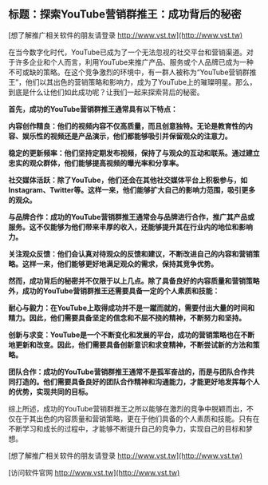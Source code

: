 ## **标题：探索YouTube营销群推王：成功背后的秘密**

[想了解推广相关软件的朋友请登录 http://www.vst.tw](http://www.vst.tw)

在当今数字化时代，YouTube已成为了一个无法忽视的社交平台和营销渠道。对于许多企业和个人而言，利用YouTube来推广产品、服务或个人品牌已成为一种不可或缺的策略。在这个竞争激烈的环境中，有一群人被称为“YouTube营销群推王”，他们以其出色的营销策略和影响力，成为了YouTube上的璀璨明星。那么，到底是什么让他们如此成功呢？让我们一起来探索背后的秘密。

**首先，成功的YouTube营销群推王通常具有以下特点：**

**内容创作精良：他们的视频内容不仅高质量，而且创意独特。无论是教育性的内容、娱乐性的视频还是产品演示，他们都能够吸引并保留观众的注意力。**

**稳定的更新频率：他们坚持定期发布视频，保持了与观众的互动和联系。通过建立忠实的观众群体，他们能够提高视频的曝光率和分享率。**

**社交媒体活跃：除了YouTube，他们还会在其他社交媒体平台上积极参与，如Instagram、Twitter等。这样一来，他们能够扩大自己的影响力范围，吸引更多的观众。**

**与品牌合作：成功的YouTube营销群推王通常会与品牌进行合作，推广其产品或服务。这不仅能够为他们带来丰厚的收入，还能够提升其在行业内的地位和影响力。**

**关注观众反馈：他们会认真对待观众的反馈和建议，不断改进自己的内容和营销策略。这样一来，他们能够更好地满足观众的需求，保持其竞争优势。**

**然而，成功背后的秘密并不仅限于以上几点。除了具备良好的内容质量和营销策略外，成功的YouTube营销群推王还需要具备一定的个人素质和技能：**

**耐心与毅力：在YouTube上取得成功并不是一蹴而就的，需要付出大量的时间和精力。因此，他们需要具备坚定的信念和不屈不挠的精神，不断努力和坚持。**

**创新与求变：YouTube是一个不断变化和发展的平台，成功的营销策略也在不断地更新和改变。因此，他们需要具备创新意识和求变精神，不断尝试新的方法和策略。**

**团队合作：成功的YouTube营销群推王通常不是孤军奋战的，而是与团队合作共同打造的。他们需要具备良好的团队合作精神和沟通能力，才能更好地发挥每个人的优势，实现共同的目标。**

综上所述，成功的YouTube营销群推王之所以能够在激烈的竞争中脱颖而出，不仅在于其出色的内容质量和营销策略，更在于他们具备的个人素质和技能。只有在不断学习和成长的过程中，才能够不断提升自己的竞争力，实现自己的目标和梦想。

[想了解推广相关软件的朋友请登录 http://www.vst.tw](http://www.vst.tw)


[访问软件官网 http://www.vst.tw](http://www.vst.tw)
